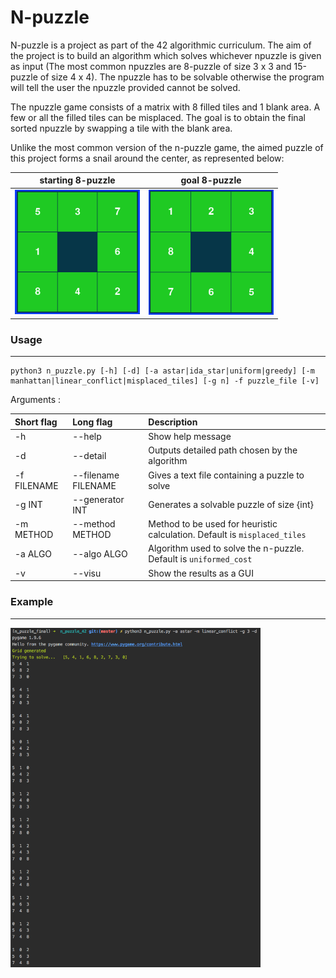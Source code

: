 # N-puzzle

N-puzzle is a project as part of the 42 algorithmic curriculum.
The aim of the project is to build an algorithm which solves whichever npuzzle is given as input (The most common
npuzzles are 8-puzzle of size 3 x 3 and 15-puzzle of size 4 x 4).
The npuzzle has to be solvable otherwise the program will tell the user the npuzzle provided cannot be solved.

The npuzzle game consists of a matrix with 8 filled tiles and 1 blank area.
A few or all the filled tiles can be misplaced.
The goal is to obtain the final sorted npuzzle by swapping a tile with the blank area.

Unlike the most common version of the n-puzzle game, the aimed puzzle of this project forms a snail around the center,
as represented below:

starting 8-puzzle           |   goal 8-puzzle       
:--------------------------:|:------------------------------:|
<img src="img/8puzzle_start.png" alt="starting 8-puzzle" width="200"/> | <img src="img/8puzzle_end.png" alt="ending 8-puzzle" width="200"/>

### Usage
***

```
python3 n_puzzle.py [-h] [-d] [-a astar|ida_star|uniform|greedy] [-m manhattan|linear_conflict|misplaced_tiles] [-g n] -f puzzle_file [-v]
```

Arguments :

Short flag       | Long flag              | Description
:----------------|:-----------------------| :---------------------------|
  -h             | --help                 |    Show help message
  -d             | --detail               |     Outputs detailed path chosen by the algorithm
  -f FILENAME    | --filename FILENAME    |     Gives a text file containing a puzzle to solve
  -g INT         | --generator INT        |    Generates a solvable puzzle of size {int} 
  -m METHOD      | --method METHOD        |    Method to be used for heuristic calculation. Default is `misplaced_tiles`
  -a ALGO        | --algo ALGO            |    Algorithm used to solve the n-puzzle. Default is `uniformed_cost`
  -v             | --visu                 |    Show the results as a GUI

### Example
***
<img src="img/Output_1.png" alt="solution first steps" width="400"/>
